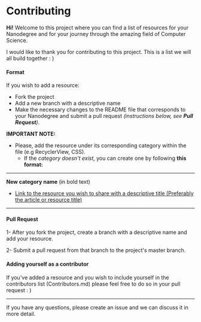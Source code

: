 # Contributing

**Hi!** Welcome to this project where you can find a list of resources for your Nanodegree and for your journey through the amazing field of Computer Science. 

I would like to thank you for contributing to this project. This is a list we will all build together : )

#### Format

If you wish to add a resource:

- Fork the project
- Add a new branch with a descriptive name
- Make the necessary changes to the README file that corresponds to your Nanodegree and submit a pull request  *(instructions below, see **Pull Request**)*.

**IMPORTANT NOTE:**

- Please, add the resource under its corresponding category within the file (e.g RecyclerView, CSS). 
    - If the *category doesn't exist*, you can create one by following **this format:**
       
---
       
**New category name** (in bold text)

- [Link to the resource you wish to share with a descriptive title  (Preferably the article or resource title)](#)


-----

#### Pull Request

1- After you fork the project, create a branch with a descriptive name and add your resource.

2- Submit a pull request from that branch to the project's master branch.


#### Adding yourself as a contributor

If you've added a resource and you wish to include yourself in the contributors list (Contributors.md) please feel free to do so in your pull request : )

----

If you have any questions, please create an issue and we can discuss it in more detail.